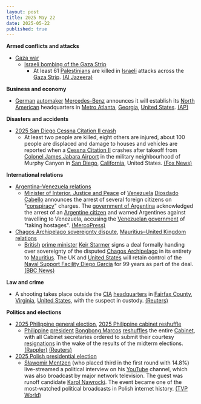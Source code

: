 ```yaml
---
layout: post
title: 2025 May 22
date: 2025-05-22
published: true
---
```



**Armed conflicts and attacks**

* [Gaza war](https://en.wikipedia.org/wiki/Gaza_war "Gaza war")
  + [Israeli bombing of the Gaza Strip](https://en.wikipedia.org/wiki/Israeli_bombing_of_the_Gaza_Strip "Israeli bombing of the Gaza Strip")
    - At least 61 [Palestinians](https://en.wikipedia.org/wiki/Palestinians "Palestinians") are killed in [Israeli](https://en.wikipedia.org/wiki/Israel "Israel") attacks across the [Gaza Strip](https://en.wikipedia.org/wiki/Gaza_Strip "Gaza Strip"). [(Al Jazeera)](https://www.aljazeera.com/news/liveblog/2025/5/22/live-israel-kills-87-in-gaza-shots-fired-near-diplomats-in-west-bank)

**Business and economy**

* [German](https://en.wikipedia.org/wiki/Germany "Germany") [automaker](https://en.wikipedia.org/wiki/Automaker "Automaker") [Mercedes-Benz](https://en.wikipedia.org/wiki/Mercedes-Benz "Mercedes-Benz") announces it will establish its [North American](https://en.wikipedia.org/wiki/North_America "North America") headquarters in [Metro Atlanta](https://en.wikipedia.org/wiki/Metro_Atlanta "Metro Atlanta"), [Georgia](https://en.wikipedia.org/wiki/Georgia_%28U.S._state%29 "Georgia (U.S. state)"), [United States](https://en.wikipedia.org/wiki/United_States "United States"). [(AP)](https://apnews.com/article/mercedes-north-american-headquarters-atlanta-66afd293ffd0bec68b6f03b8718d04fc)

**Disasters and accidents**

* [2025 San Diego Cessna Citation II crash](https://en.wikipedia.org/wiki/2025_San_Diego_Cessna_Citation_II_crash "2025 San Diego Cessna Citation II crash")
  + At least two people are killed, eight others are injured, about 100 people are displaced and damage to houses and vehicles are reported when a [Cessna Citation II](https://en.wikipedia.org/wiki/Cessna_Citation_II "Cessna Citation II") crashes after takeoff from [Colonel James Jabara Airport](https://en.wikipedia.org/wiki/Colonel_James_Jabara_Airport "Colonel James Jabara Airport") in the military neighbourhood of Murphy Canyon in [San Diego](https://en.wikipedia.org/wiki/San_Diego "San Diego"), [California](https://en.wikipedia.org/wiki/California "California"), United States. [(Fox News)](https://www.fox2detroit.com/news/small-plane-crashes-san-diego-neighborhood-setting-15-homes-fire)

**International relations**

* [Argentina–Venezuela relations](https://en.wikipedia.org/wiki/Argentina%E2%80%93Venezuela_relations "Argentina–Venezuela relations")
  + [Minister of Interior, Justice and Peace](https://en.wikipedia.org/wiki/Ministry_of_Interior%2C_Justice_and_Peace_%28Venezuela%29 "Ministry of Interior, Justice and Peace (Venezuela)") of [Venezuela](https://en.wikipedia.org/wiki/Venezuela "Venezuela") [Diosdado Cabello](https://en.wikipedia.org/wiki/Diosdado_Cabello "Diosdado Cabello") announces the arrest of several foreign citizens on "[conspiracy](https://en.wikipedia.org/wiki/Conspiracy "Conspiracy")" charges. The [government of Argentina](https://en.wikipedia.org/wiki/Government_of_Argentina "Government of Argentina") acknowledged the arrest of an [Argentine citizen](https://en.wikipedia.org/wiki/Argentines "Argentines") and warned Argentines against travelling to Venezuela, accusing the [Venezuelan government](https://en.wikipedia.org/wiki/Venezuelan_government "Venezuelan government") of "taking hostages". [(MercoPress)](https://en.mercopress.com/2025/05/22/argentine-national-among-alleged-conspirators-arrested-in-venezuela)
* [Chagos Archipelago sovereignty dispute](https://en.wikipedia.org/wiki/Chagos_Archipelago_sovereignty_dispute "Chagos Archipelago sovereignty dispute"), [Mauritius–United Kingdom relations](https://en.wikipedia.org/wiki/Mauritius%E2%80%93United_Kingdom_relations "Mauritius–United Kingdom relations")
  + [British](https://en.wikipedia.org/wiki/United_Kingdom "United Kingdom") [prime minister](https://en.wikipedia.org/wiki/Prime_Minister_of_the_United_Kingdom "Prime Minister of the United Kingdom") [Keir Starmer](https://en.wikipedia.org/wiki/Keir_Starmer "Keir Starmer") signs a deal formally handing over sovereignty of the disputed [Chagos Archipelago](https://en.wikipedia.org/wiki/Chagos_Archipelago "Chagos Archipelago") in its entirety to [Mauritius](https://en.wikipedia.org/wiki/Mauritius "Mauritius"). The UK and [United States](https://en.wikipedia.org/wiki/United_States "United States") will retain control of the [Naval Support Facility Diego Garcia](https://en.wikipedia.org/wiki/Naval_Support_Facility_Diego_Garcia "Naval Support Facility Diego Garcia") for 99 years as part of the deal. [(BBC News)](https://www.bbc.co.uk/news/live/clyvv04wk8zt)

**Law and crime**

* A shooting takes place outside the [CIA](https://en.wikipedia.org/wiki/Central_Intelligence_Agency "Central Intelligence Agency") [headquarters](https://en.wikipedia.org/wiki/CIA_headquarters "CIA headquarters") in [Fairfax County](https://en.wikipedia.org/wiki/Fairfax_County%2C_Virginia "Fairfax County, Virginia"), [Virginia](https://en.wikipedia.org/wiki/Virginia "Virginia"), [United States](https://en.wikipedia.org/wiki/United_States "United States"), with the suspect in custody. [(Reuters)](https://www.reuters.com/world/us/person-shot-by-security-guards-outside-cia-headquarters-cnbc-reports-2025-05-22/)

**Politics and elections**

* [2025 Philippine general election](https://en.wikipedia.org/wiki/2025_Philippine_general_election "2025 Philippine general election"), [2025 Philippine cabinet reshuffle](https://en.wikipedia.org/wiki/2025_Philippine_cabinet_reshuffle "2025 Philippine cabinet reshuffle")
  + [Philippine](https://en.wikipedia.org/wiki/Philippines "Philippines") [president](https://en.wikipedia.org/wiki/President_of_the_Philippines "President of the Philippines") [Bongbong Marcos](https://en.wikipedia.org/wiki/Bongbong_Marcos "Bongbong Marcos") [reshuffles](https://en.wikipedia.org/wiki/2025_Philippine_cabinet_reshuffle "2025 Philippine cabinet reshuffle") the entire [Cabinet](https://en.wikipedia.org/wiki/Cabinet_of_the_Philippines "Cabinet of the Philippines"), with all Cabinet secretaries ordered to submit their courtesy [resignations](https://en.wikipedia.org/wiki/Resignation "Resignation") in the wake of the results of the midterm elections. [(Rappler)](https://www.rappler.com/philippines/marcos-cabinet-courtesy-resignation-may-2025/) [(Reuters)](https://www.reuters.com/world/asia-pacific/philippines-marcos-asks-cabinet-secretaries-resign-enable-reset-2025-05-22/)
* [2025 Polish presidential election](https://en.wikipedia.org/wiki/2025_Polish_presidential_election "2025 Polish presidential election")
  + [Sławomir Mentzen](https://en.wikipedia.org/wiki/S%C5%82awomir_Mentzen "Sławomir Mentzen") (who placed third in the first round with 14.8%) live-streamed a political interview on his [YouTube](https://en.wikipedia.org/wiki/YouTube "YouTube") channel, which was also broadcast by major network television. The guest was runoff candidate [Karol Nawrocki](https://en.wikipedia.org/wiki/Karol_Nawrocki "Karol Nawrocki"). The event became one of the most-watched political broadcasts in Polish internet history. [(TVP World)](https://tvpworld.com/86804996/runoff-candidates-respond-to-mentzen-demands-over-8-point-pledge)
